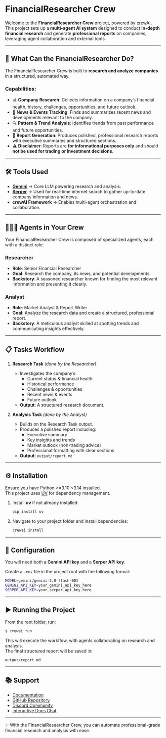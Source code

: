 # FinancialResearcher Crew

Welcome to the **FinancialResearcher Crew** project, powered by [crewAI](https://crewai.com).  
This project sets up a **multi-agent AI system** designed to conduct **in-depth financial research** and generate **professional reports** on companies, leveraging agent collaboration and external tools.  

---

## 🚀 What Can the FinancialResearcher Do?

The FinancialResearcher Crew is built to **research and analyze companies** in a structured, automated way.  

### Capabilities:
- 📊 **Company Research**: Collects information on a company’s financial health, history, challenges, opportunities, and future outlook.  
- 📰 **News & Events Tracking**: Finds and summarizes recent news and developments relevant to the company.  
- 🔍 **Pattern & Trend Analysis**: Identifies trends from past performance and future opportunities.  
- 📝 **Report Generation**: Produces polished, professional research reports with executive summaries and structured sections.  
- ⚠️ **Disclaimer**: Reports are **for informational purposes only** and should **not be used for trading or investment decisions**.  

---

## 🛠 Tools Used
- **[Gemini](https://deepmind.google/technologies/gemini/)** → Core LLM powering research and analysis.  
- **[Serper](https://serper.dev/)** → Used for real-time internet search to gather up-to-date company information and news.  
- **crewAI Framework** → Enables multi-agent orchestration and collaboration.  

---

## 🧑‍🤝‍🧑 Agents in Your Crew

Your FinancialResearcher Crew is composed of specialized agents, each with a distinct role:

### **Researcher**
- **Role**: Senior Financial Researcher  
- **Goal**: Research the company, its news, and potential developments.  
- **Backstory**: A seasoned researcher known for finding the most relevant information and presenting it clearly.  

### **Analyst**
- **Role**: Market Analyst & Report Writer  
- **Goal**: Analyze the research data and create a structured, professional report.  
- **Backstory**: A meticulous analyst skilled at spotting trends and communicating insights effectively.  

---

## 📋 Tasks Workflow

1. **Research Task** *(done by the Researcher)*  
   - Investigates the company’s:  
     - Current status & financial health  
     - Historical performance  
     - Challenges & opportunities  
     - Recent news & events  
     - Future outlook  
   - **Output**: A structured research document.  

2. **Analysis Task** *(done by the Analyst)*  
   - Builds on the Research Task output.  
   - Produces a polished report including:  
     - Executive summary  
     - Key insights and trends  
     - Market outlook (non-trading advice)  
     - Professional formatting with clear sections  
   - **Output**: `output/report.md`  

---

## ⚙️ Installation

Ensure you have Python >=3.10 <3.14 installed.  
This project uses [UV](https://docs.astral.sh/uv/) for dependency management.

1. Install **uv** if not already installed:
   ```bash
   pip install uv
   ```

2. Navigate to your project folder and install dependencies:
   ```bash
   crewai install
   ```

---

## 🔑 Configuration

You will need both a **Gemini API key** and a **Serper API key**.  

Create a `.env` file in the project root with the following format:

```bash
MODEL=gemini/gemini-2.0-flash-001
GEMINI_API_KEY=your_gemini_api_key_here
SERPER_API_KEY=your_serper_api_key_here
```

---

## ▶️ Running the Project

From the root folder, run:

```bash
$ crewai run
```

This will execute the workflow, with agents collaborating on research and analysis.  
The final structured report will be saved in:

```
output/report.md
```

---

## 📚 Support

- [Documentation](https://docs.crewai.com)  
- [GitHub Repository](https://github.com/joaomdmoura/crewai)  
- [Discord Community](https://discord.com/invite/X4JWnZnxPb)  
- [Interactive Docs Chat](https://chatg.pt/DWjSBZn)  

---

✨ With the FinancialResearcher Crew, you can automate professional-grade financial research and analysis with ease.  
